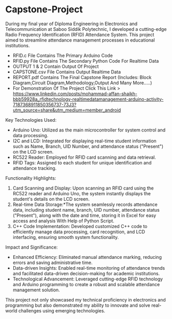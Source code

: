 # Capstone-Project
During my final year of Diploma Engineering in Electronics and Telecommunication at Saboo Siddik Polytechnic, I developed a cutting-edge Radio Frequency Identification (RFID) Attendance System. This project aimed to streamline attendance management processes in educational institutions.

 - RFID.c File Contains The Primary Arduino Code
 - RFID.py File Contains The Secondary Python Code For Realtime Data
 -  OUTPUT 1 & 2 Contain Output Of Project
 - CAPSTONE.csv File Contains Output Realtime Data
 - REPORT.pdf Contains The Final Capstone Report (Includes: Block Diagram,Circuit Diagram,Methodology,Output And Many More.....)
 - For Demonstration Of The Project Click This Link  > https://www.linkedin.com/posts/mohammad-affan-shaikh-bbb59928a_rfidtechnology-realtimedatamanagement-arduino-activity-7187368911850356737-73J3?utm_source=share&utm_medium=member_android



Key Technologies Used:
- Arduino Uno: Utilized as the main microcontroller for system control and data processing.
- I2C and LCD: Integrated for displaying real-time student information such as Name, Branch, UID Number, and attendance status ("Present") on the LCD screen.
- RC522 Reader: Employed for RFID card scanning and data retrieval.
- RFID Tags: Assigned to each student for unique identification and attendance tracking.

Functionality Highlights:
1. Card Scanning and Display: Upon scanning an RFID card using the RC522 reader and Arduino Uno, the system instantly displays the student's details on the LCD screen.
2. Real-time Data Storage:*The system seamlessly records attendance data, including student name, branch, UID number, attendance status ("Present"), along with the date and time, storing it in Excel for easy access and analysis With Help of Python Script.
3. C++ Code Implementation: Developed customized C++ code to efficiently manage data processing, card recognition, and LCD interfacing, ensuring smooth system functionality.

Impact and Significance:
- Enhanced Efficiency: Eliminated manual attendance marking, reducing errors and saving administrative time.
- Data-driven Insights: Enabled real-time monitoring of attendance trends and facilitated data-driven decision-making for academic institutions.
- Technological Advancement: Leveraged cutting-edge RFID technology and Arduino programming to create a robust and scalable attendance management solution.

This project not only showcased my technical proficiency in electronics and programming but also demonstrated my ability to innovate and solve real-world challenges using emerging technologies.
